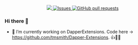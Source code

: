 <p align="center">
  <a href="https://codecov.io/gh/valfrid-ly/github-readme-stats">
    <img src="https://codecov.io/gh/valfrid-ly/github-readme-stats/branch/master/graph/badge.svg" />
  </a>
  <a href="https://github.com/valfrid-ly/github-readme-stats/issues">
    <img alt="Issues" src="https://img.shields.io/github/issues/valfrid-ly/github-readme-stats?color=0088ff" />
  </a>
  <a href="https://github.com/valfrid-ly/github-readme-stats/pulls">
    <img alt="GitHub pull requests" src="https://img.shields.io/github/issues-pr/valfrid-ly/github-readme-stats?color=0088ff" />
  </a>
</p>


### Hi there 👋



- 🔭 I’m currently working on DapperExtensions. Code here -> https://github.com/tmsmith/Dapper-Extensions. 👍🌟🥇

<!--
**valfrid-ly/valfrid-ly** is a ✨ _special_ ✨ repository because its `README.md` (this file) appears on your GitHub profile.

Here are some ideas to get you started:

- 🔭 I’m currently working on ...
- 🌱 I’m currently learning ...
- 👯 I’m looking to collaborate on ...
- 🤔 I’m looking for help with ...
- 💬 Ask me about ...
- 📫 How to reach me: ...
- 😄 Pronouns: ...
- ⚡ Fun fact: ...
-->

